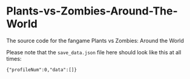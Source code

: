 # Plants-vs-Zombies-Around-The-World
The source code for the fangame Plants vs Zombies: Around the World

Please note that the `save_data.json` file here should look like this at all times:
```
{"profileNum":0,"data":[]}
```
